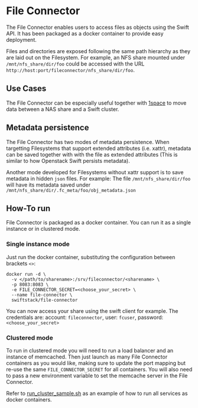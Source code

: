 # File Connector

The File Connector enables users to access files as objects using the Swift API.
It has been packaged as a docker container to provide easy deployment.

Files and directories are exposed following the same path hierarchy as they are
laid out on the Filesystem. For example, an NFS share mounted under
``/mnt/nfs_share/dir/foo`` could be accessed with the URL
``http://host:port/fileconnector/nfs_share/dir/foo``.

## Use Cases

The File Connector can be especially useful together with
[1space](http://github.com/swiftstack/1space) to move data between a NAS share
and a Swift cluster. 

## Metadata persistence

The File Connector has two modes of metadata persistence. When targetting
Filesystems that support extended attributes (i.e. xattr), metadata can be
saved together with with the file as extended attributes (This is similar to
how Openstack Swift persists metadata).

Another mode developed for Filesystems without xattr support is to save
metadata in hidden ``json`` files. For example:
The file ``/mnt/nfs_share/dir/foo`` will have its metadata saved under ``/mnt/nfs_share/dir/.fc_meta/foo/obj_metadata.json``

## How-To run

File Connector is packaged as a docker container. You can run it as a single
instance or in clustered mode.

### Single instance mode

Just run the docker container, substituting the configuration between brackets
``<>``:

```
docker run -d \
  -v </path/to/sharename>:/srv/fileconnector/<sharename> \
  -p 8083:8083 \
  -e FILE_CONNECTOR_SECRET=<choose_your_secret> \
  --name file-connector \
  swiftstack/file-connector
```

You can now access your share using the swift client for example. The
credentials are: account: ``fileconnector``, user: ``fcuser``, password:
``<choose_your_secret>``

### Clustered mode

To run in clustered mode you will need to run a load balancer and an instance
of memcached. Then just launch as many File Connector containers as you would
like, making sure to update the port mapping but re-use the same
``FILE_CONNECTOR_SECRET`` for all containers. You will also need to pass a new
environment variable to set the memcache server in the File Connector.

Refer to [run_cluster_sample.sh](run_cluster_sample.sh) as an example of how
to run all services as docker containers.